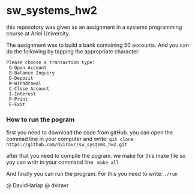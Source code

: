 # sw_systems_hw2

this reposotory was given as an assignment in a systems programming course at Ariel University.

The assignment was to build a bank containing 50 accounts. 
And you can do the following by tapping the appropriate character: 

```
Please choose a transaction type:
 O-Open Account
 B-Balance Inquiry
 D-Deposit
 W-Withdrawal
 C-Close Account
 I-Interest
 P-Print
 E-Exit
 ```

### How to run the pogram

first you need to download the code from gitHub.
you can open the commad line in your computer and write:
```git clone https://github.com/dviravr/sw_systems_hw2.git ```

after that you need to compile the pogram. 
we make for this make file so yoy can writr in your command line 
``` make all```

And finally you can run the program. For this you need to write:
```./run```

@ DavidHarlap
@ dviravr

